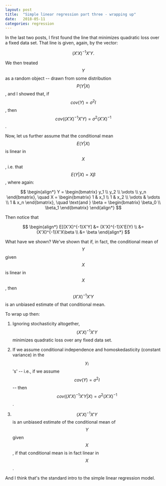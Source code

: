 ```yaml
---
layout: post
title:  "Simple linear regression part three - wrapping up"
date:   2018-05-11
categories: regression
---
```


In the last two posts, I first found the line that minimizes quadratic loss over a fixed data set. That line is given, again, by the vector:

$$
	(X'X)^{-1}X'Y.
$$


We then treated $$Y$$ as a random object -- drawn from some distribution $$P(Y \vert X)$$, and I showed that, if $$cov(Y) = \sigma^2 I$$, then $$cov((X'X)^{-1}X'Y) = \sigma^2 (X'X)^{-1}$$.

Now, let us further assume that the conditional mean $$E(Y \vert X)$$ is linear in $$X$$, i.e. that $$E(Y \vert X) = X\beta$$, where again: 

$$
	\begin{align*}
		Y = \begin{bmatrix}
			y_1 \\
			y_2 \\
			\vdots \\
			y_n
		\end{bmatrix}, \quad
		X = \begin{bmatrix}
			1 & x_1 \\
			1 & x_2 \\
			\vdots & \vdots \\
			1 & x_n
		\end{bmatrix}, \quad \text{and }
		\beta = \begin{bmatrix}
			\beta_0 \\
			\beta_1
		\end{bmatrix}
	\end{align*}
$$

Then notice that 

$$
\begin{align*}
	E[(X'X)^{-1}X'Y] &= (X'X)^{-1}X'E(Y) \\
	&= (X'X)^{-1}X'X\beta \\
	&= \beta
\end{align*}
$$

What have we shown? We've shown that if, in fact, the conditional mean of $$Y$$ given $$X$$ is linear in $$X$$, then $$(X'X)^{-1}X'Y$$ is an unbiased estimate of that conditional mean. 

To wrap up then:
	
1. Ignoring stochasticity altogether, $$(X'X)^{-1}X'Y$$ minimizes quadratic loss over any fixed data set.

2. If we assume conditional independence and homoskedasticity (constant variance) in the $$y_i$$'s' -- i.e., if we assume $$ cov(Y) = \sigma^2 I$$ -- then $$cov((X'X)^{-1}X'Y \vert X) = \sigma^2(X'X)^{-1}$$.

3.  $$(X'X)^{-1}X'Y$$ is an unbiased estimate of the conditional mean of $$Y$$ given $$X$$, if that conditional mean is in fact linear in $$X$$.

And I think that's the standard intro to the simple linear regression model. 

